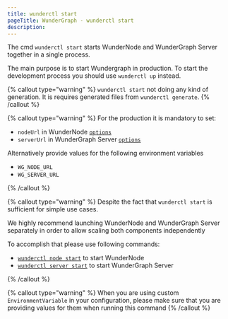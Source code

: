 ```yaml
---
title: wunderctl start
pageTitle: WunderGraph - wunderctl start
description:
---
```


The cmd `wunderctl start` starts WunderNode and WunderGraph Server together in a single process.

The main purpose is to start Wundergraph in production.
To start the development process you should use `wunderctl up` instead.

{% callout type="warning" %}
`wunderctl start` not doing any kind of generation.
It is requires generated files from `wunderctl generate`.
{% /callout %}

{% callout type="warning" %}
For the production it is mandatory to set:

- `nodeUrl` in WunderNode [`options`](/docs/wundergraph-config-ts-reference/configure-wundernode-options)
- `serverUrl` in WunderGraph Server [`options`](/docs/wundergraph-server-ts-reference/configure-wundergraph-server-options)

Alternatively provide values for the following environment variables

- `WG_NODE_URL`
- `WG_SERVER_URL`

{% /callout %}

{% callout type="warning" %}
Despite the fact that `wunderctl start` is sufficient for simple use cases.

We highly recommend launching WunderNode and WunderGraph Server separately in order to allow scaling both components independently

To accomplish that please use following commands:

- [`wunderctl node start`](/docs/wunderctl-reference/wunderctl-node-start) to start WunderNode
- [`wunderctl server start`](/docs/wunderctl-reference/wunderctl-server-start) to start WunderGraph Server

{% /callout %}

{% callout type="warning" %}
When you are using custom `EnvironmentVariable` in your configuration,
please make sure that you are providing values for them when running this command
{% /callout %}
